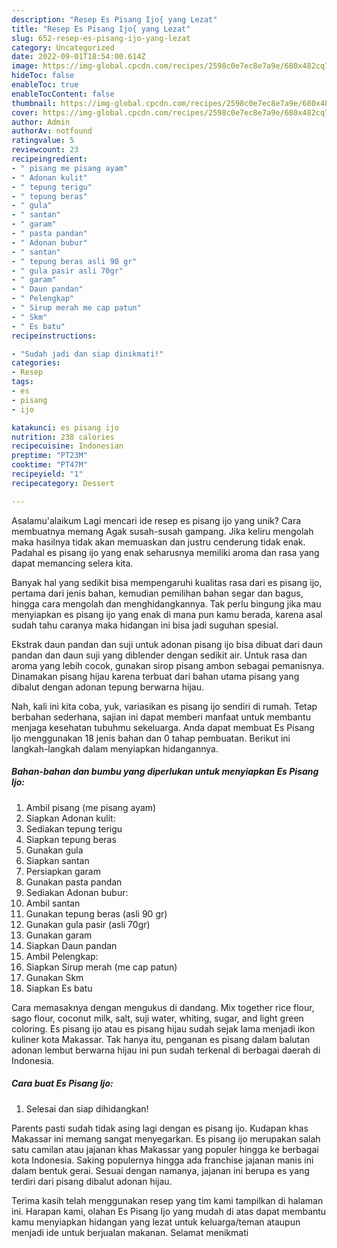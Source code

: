 ```yaml
---
description: "Resep Es Pisang Ijo{ yang Lezat"
title: "Resep Es Pisang Ijo{ yang Lezat"
slug: 652-resep-es-pisang-ijo-yang-lezat
category: Uncategorized
date: 2022-09-01T18:54:00.614Z
image: https://img-global.cpcdn.com/recipes/2598c0e7ec8e7a9e/680x482cq70/es-pisang-ijo-foto-resep-utama.jpg
hideToc: false
enableToc: true
enableTocContent: false
thumbnail: https://img-global.cpcdn.com/recipes/2598c0e7ec8e7a9e/680x482cq70/es-pisang-ijo-foto-resep-utama.jpg
cover: https://img-global.cpcdn.com/recipes/2598c0e7ec8e7a9e/680x482cq70/es-pisang-ijo-foto-resep-utama.jpg
author: Admin
authorAv: notfound
ratingvalue: 5
reviewcount: 23
recipeingredient:
- " pisang me pisang ayam"
- " Adonan kulit"
- " tepung terigu"
- " tepung beras"
- " gula"
- " santan"
- " garam"
- " pasta pandan"
- " Adonan bubur"
- " santan"
- " tepung beras asli 90 gr"
- " gula pasir asli 70gr"
- " garam"
- " Daun pandan"
- " Pelengkap"
- " Sirup merah me cap patun"
- " Skm"
- " Es batu"
recipeinstructions:

- "Sudah jadi dan siap dinikmati!"
categories:
- Resep
tags:
- es
- pisang
- ijo

katakunci: es pisang ijo 
nutrition: 238 calories
recipecuisine: Indonesian
preptime: "PT23M"
cooktime: "PT47M"
recipeyield: "1"
recipecategory: Dessert

---
```



Asalamu'alaikum Lagi mencari ide resep es pisang ijo yang unik? Cara membuatnya memang Agak susah-susah gampang. Jika keliru mengolah maka hasilnya tidak akan memuaskan dan justru cenderung tidak enak. Padahal es pisang ijo yang enak seharusnya memiliki aroma dan rasa yang dapat memancing selera kita.


Banyak hal yang sedikit bisa mempengaruhi kualitas rasa dari es pisang ijo, pertama dari jenis bahan, kemudian pemilihan bahan segar dan bagus, hingga cara mengolah dan menghidangkannya. Tak perlu bingung jika mau menyiapkan es pisang ijo yang enak di mana pun kamu berada, karena asal sudah tahu caranya maka hidangan ini bisa jadi suguhan spesial.

Ekstrak daun pandan dan suji untuk adonan pisang ijo bisa dibuat dari daun pandan dan daun suji yang diblender dengan sedikit air. Untuk rasa dan aroma yang lebih cocok, gunakan sirop pisang ambon sebagai pemanisnya. Dinamakan pisang hijau karena terbuat dari bahan utama pisang yang dibalut dengan adonan tepung berwarna hijau.


Nah, kali ini kita coba, yuk, variasikan es pisang ijo sendiri di rumah. Tetap berbahan sederhana, sajian ini dapat memberi manfaat untuk membantu menjaga kesehatan tubuhmu sekeluarga. Anda dapat membuat Es Pisang Ijo menggunakan 18 jenis bahan dan 0 tahap pembuatan. Berikut ini langkah-langkah dalam menyiapkan hidangannya.

<!--inarticleads1-->

##### Bahan-bahan dan bumbu yang diperlukan untuk menyiapkan Es Pisang Ijo:

1. Ambil  pisang (me pisang ayam)
1. Siapkan  Adonan kulit:
1. Sediakan  tepung terigu
1. Siapkan  tepung beras
1. Gunakan  gula
1. Siapkan  santan
1. Persiapkan  garam
1. Gunakan  pasta pandan
1. Sediakan  Adonan bubur:
1. Ambil  santan
1. Gunakan  tepung beras (asli 90 gr)
1. Gunakan  gula pasir (asli 70gr)
1. Gunakan  garam
1. Siapkan  Daun pandan
1. Ambil  Pelengkap:
1. Siapkan  Sirup merah (me cap patun)
1. Gunakan  Skm
1. Siapkan  Es batu


Cara memasaknya dengan mengukus di dandang. Mix together rice flour, sago flour, coconut milk, salt, suji water, whiting, sugar, and light green coloring. Es pisang ijo atau es pisang hijau sudah sejak lama menjadi ikon kuliner kota Makassar. Tak hanya itu, penganan es pisang dalam balutan adonan lembut berwarna hijau ini pun sudah terkenal di berbagai daerah di Indonesia. 

<!--inarticleads2-->

##### Cara buat Es Pisang Ijo:


1. Selesai dan siap dihidangkan!

Parents pasti sudah tidak asing lagi dengan es pisang ijo. Kudapan khas Makassar ini memang sangat menyegarkan. Es pisang ijo merupakan salah satu camilan atau jajanan khas Makassar yang populer hingga ke berbagai kota Indonesia. Saking populernya hingga ada franchise jajanan manis ini dalam bentuk gerai. Sesuai dengan namanya, jajanan ini berupa es yang terdiri dari pisang dibalut adonan hijau. 

Terima kasih telah menggunakan resep yang tim kami tampilkan di halaman ini. Harapan kami, olahan Es Pisang Ijo yang mudah di atas dapat membantu kamu menyiapkan hidangan yang lezat untuk keluarga/teman ataupun menjadi ide untuk berjualan makanan. Selamat menikmati
